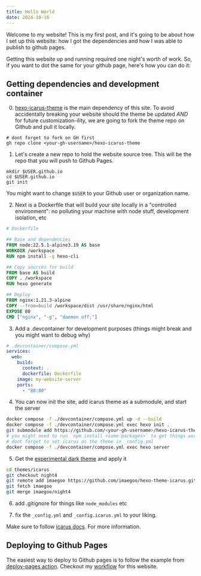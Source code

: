 ```yaml
---
title: Hello World
date: 2024-10-16
---
```


Welcome to my website! This is my first post, and it's going to be about how I set up this website: how I got the dependencies and how I was able to publish to github pages.

Getting this website up and running required one night's worth of work. So, if you want to dot the same for your github page, here's how you can do it:

## Getting dependencies and development container

0. [hexo-icarus-theme](https://github.com/ppoffice/hexo-theme-icarus) is the main dependency of this site. To avoid accidentally breaking your website should the theme be updated *AND* for future customization-ility, we are going to fork the theme repo on Github and pull it locally.
```
# dont forget to fork on GH first
gh repo clone <your-gh-username>/hexo-icarus-theme
```

1. Let's create a new repo to hold the website source tree. This will be the repo that you will push to Github Pages.
```
mkdir $USER.github.io
cd $USER.github.io
git init
```
You might want to change `$USER` to your Github user or organization name.

2. Next is a Dockerfile that will build your site locally in a "controlled environment": no polluting your machine with node stuff, development isolation, etc
```Dockerfile
# Dockerfile

## Base and dependencies
FROM node:22.5.1-alpine3.19 AS base
WORKDIR /workspace
RUN npm install -g hexo-cli

## Copy sources for build
FROM base AS build
COPY . /workspace
RUN hexo generate

## Deploy
FROM nginx:1.21.3-alpine
COPY --from=build /workspace/dist /usr/share/nginx/html
EXPOSE 80
CMD ["nginx", "-g", "daemon off;"]
```

3. Add a .devcontainer for development purposes (things might break and you might want to debug why)

```yaml
# .devcontainer/compose.yml
services:
  web:
    build:
      context: .
      dockerfile: Dockerfile
    image: my-website-server
    ports:
      - "80:80"
```

4. You can now init the site, add icarus theme as a submodule, and start the server

```bash
docker compose -f ./devcontainer/compose.yml up -d --build
docker compose -f ./devcontainer/compose.yml exec hexo init .
git submodule add https://github.com/<your-gh-username>/hexo-icarus-theme themes/icarus
# you might need to run `npm install <some-packages>` to get things working
# dont forget to set icarus as the theme in _config.yml
docker compose -f ./devcontainer/compose.yml exec hexo server
```

5. Get the [experimental dark theme](https://github.com/ppoffice/hexo-theme-icarus/issues/564) and apply it

```bash
cd themes/icarus
git checkout night4
git remote add imaegoo https://github.com/imaegoo/hexo-theme-icarus.git
git fetch imaegoo
git merge imaegoo/night4
```

6. add .gitignore for things like `node_modules` etc

7. fix the `_config.yml` and `_config.icarus.yml` to your liking.

Make sure to follow [icarus docs](https://ppoffice.github.io/hexo-theme-icarus/). For more information.

## Deploying to Github Pages

The easiest way to deploy to Github pages is to follow the example from [deploy-pages action](https://github.com/actions/deploy-pages).
Checkout my [workflow](https://github.com/wgkassem/wgkassem.github.io/blob/main/.github/workflows/pages.yml) for this website.

